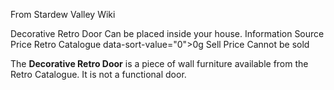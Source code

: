 From Stardew Valley Wiki

Decorative Retro Door Can be placed inside your house. Information Source Price Retro Catalogue data-sort-value="0"&gt;0g Sell Price Cannot be sold

The **Decorative Retro Door** is a piece of wall furniture available from the Retro Catalogue. It is not a functional door.